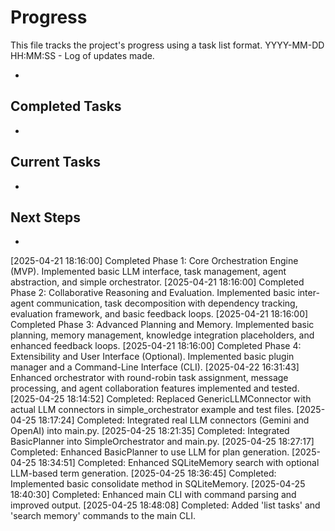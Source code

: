 # Progress

This file tracks the project's progress using a task list format.
YYYY-MM-DD HH:MM:SS - Log of updates made.

*

## Completed Tasks

*

## Current Tasks

*

## Next Steps

*
[2025-04-21 18:16:00] Completed Phase 1: Core Orchestration Engine (MVP). Implemented basic LLM interface, task management, agent abstraction, and simple orchestrator.
[2025-04-21 18:16:00] Completed Phase 2: Collaborative Reasoning and Evaluation. Implemented basic inter-agent communication, task decomposition with dependency tracking, evaluation framework, and basic feedback loops.
[2025-04-21 18:16:00] Completed Phase 3: Advanced Planning and Memory. Implemented basic planning, memory management, knowledge integration placeholders, and enhanced feedback loops.
[2025-04-21 18:16:00] Completed Phase 4: Extensibility and User Interface (Optional). Implemented basic plugin manager and a Command-Line Interface (CLI).
[2025-04-22 16:31:43] Enhanced orchestrator with round-robin task assignment, message processing, and agent collaboration features implemented and tested.
[2025-04-25 18:14:52] Completed: Replaced GenericLLMConnector with actual LLM connectors in simple_orchestrator example and test files.
[2025-04-25 18:17:24] Completed: Integrated real LLM connectors (Gemini and OpenAI) into main.py.
[2025-04-25 18:21:35] Completed: Integrated BasicPlanner into SimpleOrchestrator and main.py.
[2025-04-25 18:27:17] Completed: Enhanced BasicPlanner to use LLM for plan generation.
[2025-04-25 18:34:51] Completed: Enhanced SQLiteMemory search with optional LLM-based term generation.
[2025-04-25 18:36:45] Completed: Implemented basic consolidate method in SQLiteMemory.
[2025-04-25 18:40:30] Completed: Enhanced main CLI with command parsing and improved output.
[2025-04-25 18:48:08] Completed: Added 'list tasks' and 'search memory' commands to the main CLI.